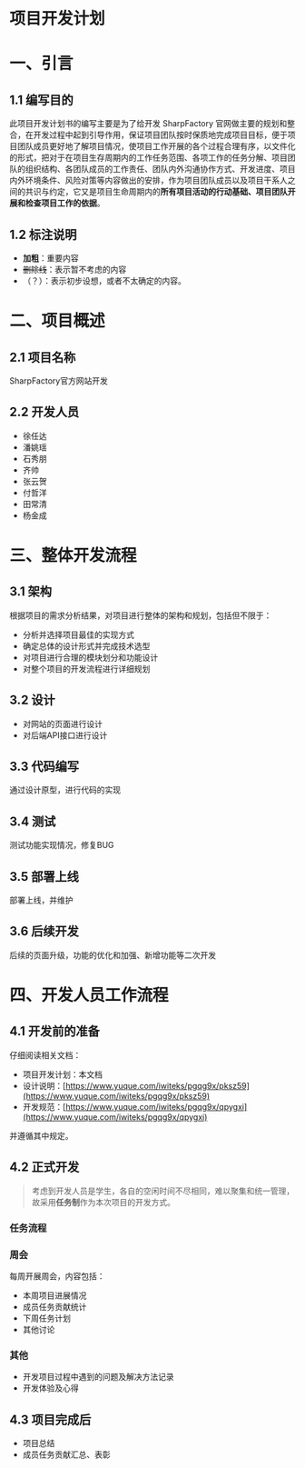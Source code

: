 # 项目开发计划


<a name="be2f0f66"></a>
# 一、引言

<a name="97498516"></a>
## 1.1 编写目的
此项目开发计划书的编写主要是为了给开发 SharpFactory 官网做主要的规划和整合，在开发过程中起到引导作用，保证项目团队按时保质地完成项目目标，便于项目团队成员更好地了解项目情况，使项目工作开展的各个过程合理有序，以文件化的形式，把对于在项目生存周期内的工作任务范围、各项工作的任务分解、项目团队的组织结构、各团队成员的工作责任、团队内外沟通协作方式、开发进度、项目内外环境条件、风险对策等内容做出的安排，作为项目团队成员以及项目干系人之间的共识与约定，它又是项目生命周期内的**所有项目活动的行动基础、项目团队开展和检查项目工作的依据**。

<a name="532c898b"></a>
## 1.2 标注说明
* **加粗**：重要内容
* ~~删除线~~：表示暂不考虑的内容
* （？）：表示初步设想，或者不太确定的内容。

<a name="53d776b0"></a>
# 二、项目概述

<a name="c4eb62ca"></a>
## 2.1 项目名称
SharpFactory官方网站开发

<a name="65ab7bbe"></a>
## 2.2 开发人员
* 徐任达
* 潘姚瑶
* 石秀朋
* 齐帅
* 张云贺
* 付哲洋
* 田常清
* 杨金成

<a name="176b7087"></a>
# 三、整体开发流程

<a name="89d41a37"></a>
## 3.1 架构
根据项目的需求分析结果，对项目进行整体的架构和规划，包括但不限于：
* 分析并选择项目最佳的实现方式
* 确定总体的设计形式并完成技术选型
* 对项目进行合理的模块划分和功能设计
* 对整个项目的开发流程进行详细规划

<a name="f65a9f0d"></a>
## 3.2 设计
* 对网站的页面进行设计
* 对后端API接口进行设计

<a name="8755c2f4"></a>
## 3.3 代码编写
通过设计原型，进行代码的实现

<a name="6c2a46ed"></a>
## 3.4 测试
测试功能实现情况，修复BUG

<a name="a2b92fe6"></a>
## 3.5 部署上线
部署上线，并维护

<a name="bfbaabca"></a>
## 3.6 后续开发
后续的页面升级，功能的优化和加强、新增功能等二次开发

<a name="51c33cf6"></a>
# 四、开发人员工作流程

<a name="bd7e4c5a"></a>
## 4.1 开发前的准备
仔细阅读相关文档：
* 项目开发计划：本文档
* 设计说明：[https://www.yuque.com/iwiteks/pgqg9x/pksz59](https://www.yuque.com/iwiteks/pgqg9x/pksz59)
* 开发规范：[https://www.yuque.com/iwiteks/pgqg9x/qpygxi](https://www.yuque.com/iwiteks/pgqg9x/qpygxi)

并遵循其中规定。

<a name="86378017"></a>
## 4.2 正式开发
> 考虑到开发人员是学生，各自的空闲时间不尽相同，难以聚集和统一管理，故采用**任务制**作为本次项目的开发方式。


<a name="d0a0da06"></a>
### 任务流程

<a name="c818f770"></a>
### 周会
每周开展周会，内容包括：
* 本周项目进展情况
* 成员任务贡献统计
* 下周任务计划
* 其他讨论

<a name="0d98c747"></a>
### 其他
* 开发项目过程中遇到的问题及解决方法记录
* 开发体验及心得

<a name="454e43aa"></a>
## 4.3 项目完成后
* 项目总结
* 成员任务贡献汇总、表彰


